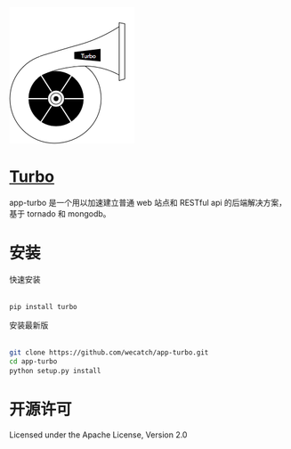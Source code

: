 <a href="http://wecatch.me/turbo.html">
	<img src="../imgs/turbo.png" />
</a>

<h1>
	<a href="http://wecatch.me/turbo.html">Turbo</a>
</h1>

app-turbo 是一个用以加速建立普通 web 站点和 RESTful api 的后端解决方案，基于 tornado 和 mongodb。


# 安装


快速安装

```sh

pip install turbo

```

安装最新版

```sh

git clone https://github.com/wecatch/app-turbo.git 
cd app-turbo
python setup.py install

```


# 开源许可


Licensed under the Apache License, Version 2.0

 